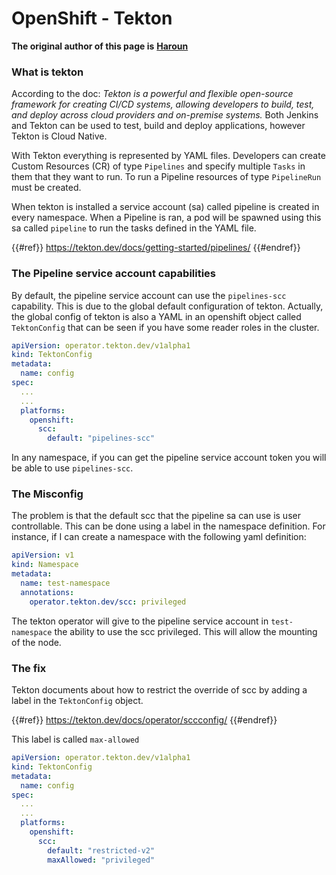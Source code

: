 # OpenShift - Tekton

**The original author of this page is** [**Haroun**](https://www.linkedin.com/in/haroun-al-mounayar-571830211)

### What is tekton

According to the doc: _Tekton is a powerful and flexible open-source framework for creating CI/CD systems, allowing developers to build, test, and deploy across cloud providers and on-premise systems._ Both Jenkins and Tekton can be used to test, build and deploy applications, however Tekton is Cloud Native.&#x20;

With Tekton everything is represented by YAML files. Developers can create Custom Resources (CR) of type `Pipelines` and specify multiple `Tasks` in them that they want to run. To run a Pipeline resources of type `PipelineRun` must be created.

When tekton is installed a service account (sa) called pipeline is created in every namespace. When a Pipeline is ran, a pod will be spawned using this sa called `pipeline` to run the tasks defined in the YAML file.

{{#ref}}
https://tekton.dev/docs/getting-started/pipelines/
{{#endref}}

### The Pipeline service account capabilities

By default, the pipeline service account can use the `pipelines-scc` capability. This is due to the global default configuration of tekton. Actually, the global config of tekton is also a YAML in an openshift object called `TektonConfig` that can be seen if you have some reader roles in the cluster.

```yaml
apiVersion: operator.tekton.dev/v1alpha1
kind: TektonConfig
metadata:
  name: config
spec:
  ...
  ...
  platforms:
    openshift:
      scc:
        default: "pipelines-scc"
```

In any namespace, if you can get the pipeline service account token you will be able to use `pipelines-scc`.

### The Misconfig

The problem is that the default scc that the pipeline sa can use is user controllable. This can be done using a label in the namespace definition. For instance, if I can create a namespace with the following yaml definition:

```yaml
apiVersion: v1
kind: Namespace
metadata:
  name: test-namespace
  annotations:
    operator.tekton.dev/scc: privileged
```

The tekton operator will give to the pipeline service account in `test-namespace` the ability to use the scc privileged. This will allow the mounting of the node.

### The fix

Tekton documents about how to restrict the override of scc by adding a label in the `TektonConfig` object.

{{#ref}}
https://tekton.dev/docs/operator/sccconfig/
{{#endref}}

This label is called `max-allowed`&#x20;

```yaml
apiVersion: operator.tekton.dev/v1alpha1
kind: TektonConfig
metadata:
  name: config
spec:
  ...
  ...
  platforms:
    openshift:
      scc:
        default: "restricted-v2"
        maxAllowed: "privileged"
```





